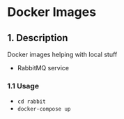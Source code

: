 # Docker Images

## 1. Description ##
Docker images helping with local stuff

* RabbitMQ service

### 1.1 Usage ###
* `cd rabbit`
* `docker-compose up`
